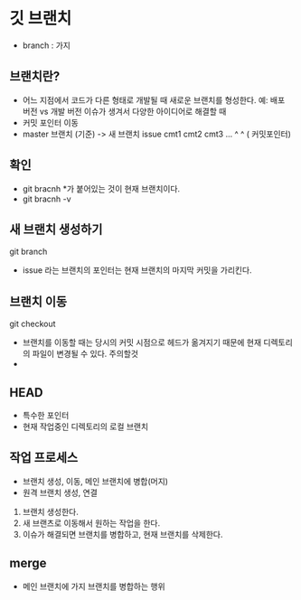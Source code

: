 # 깃 브랜치
- branch : 가지


## 브랜치란?
- 어느 지점에서 코드가 다른 형태로 개발될 때 새로운 브랜치를 형성한다.
  예: 배포 버전 vs 개발 버전
   이슈가 생겨서 다양한 아이디어로 해결할 때
- 커밋 포인터 이동
- master 브랜치 (기준) -> 새 브랜치 issue
   cmt1 cmt2 cmt3 ...
   ^      ^  ( 커밋포인터)


## 확인
- git bracnh
  *가 붙어있는 것이 현재 브랜치이다.
- git bracnh -v


## 새 브랜치 생성하기
git branch <name>

- issue 라는 브랜치의 포인터는 현재 브랜치의 마지막 커밋을 가리킨다.

## 브랜치 이동
git checkout <name>

- 브랜치를 이동할 때는 당시의 커밋 시점으로 헤드가 옮겨지기 때문에 현재 디렉토리의 파일이 변경될 수 있다. 주의할것
- 

## HEAD
- 특수한 포인터
- 현재 작업중인 디렉토리의 로컬 브랜치

## 작업 프로세스
- 브랜치 생성, 이동, 메인 브랜치에 병합(머지)
- 원격 브랜치 생성, 연결

1. 브랜치 생성한다.
2. 새 브랜츠로 이동해서 원하는 작업을 한다.
3. 이슈가 해결되면 브랜치를 병합하고, 현재 브랜치를 삭제한다.

## merge 
- 메인 브랜치에 가지 브랜치를 병합하는 행위

